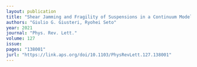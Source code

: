 ```yaml
---
layout: publication
title: "Shear Jamming and Fragility of Suspensions in a Continuum Model with Elastic Constraints"
authors: "Giulio G. Giusteri, Ryohei Seto"
year: 2021
journal: "Phys. Rev. Lett."
volume: 127
issue: 
pages: "138001"
jurl: "https://link.aps.org/doi/10.1103/PhysRevLett.127.138001"
---
```


